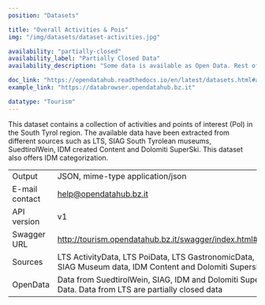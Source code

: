 ```yaml
---
position: "Datasets"

title: "Overall Activities & Pois"
img: "/img/datasets/dataset-activities.jpg"

availability: "partially-closed"
availability_label: "Partially Closed Data"
availability_description: "Some data is available as Open Data. Rest of data is closed or restricted to project collaboration."

doc_link: "https://opendatahub.readthedocs.io/en/latest/datasets.html#activity-poi-dataset"
example_link: "https://databrowser.opendatahub.bz.it"

datatype: "Tourism"
---
```


This dataset contains a collection of activities and points of interest (PoI) in the South Tyrol region. The available data have been extracted from different sources such as LTS, SIAG South Tyrolean museums, SuedtirolWein, IDM created Content and Dolomiti SuperSki. This dataset also offers IDM categorization.

|                |                                                                                                                    |
| :------------- | ------------------------------------------------------------------------------------------------------------------ |
| Output         | JSON, mime-type application/json                                                                                   |
| E-mail contact | help@opendatahub.bz.it                                                                                             |
| API version    | v1                                                                                                                 |
| Swagger URL    | http://tourism.opendatahub.bz.it/swagger/index.html#/ODHActivityPoi                                        |
| Sources        | LTS ActivityData, LTS PoiData, LTS GastronomicData, SuedtirolWein, SIAG Museum data, IDM Content and Dolomiti Superski |
| OpenData       | Data from SuedtirolWein, SIAG, IDM and Dolomiti SuperSki are Open Data. Data from LTS are partially closed data                                                               |
